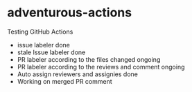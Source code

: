 # adventurous-actions
Testing GitHub Actions

- issue labeler done
- stale Issue labeler done
- PR labeler according to the files changed ongoing
- PR labeler according to the reviews and comment ongoing
- Auto assign reviewers and assignies done
- Working on merged PR comment
